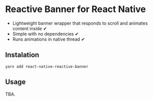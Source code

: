 # Reactive Banner for React Native
* Lightweight banner wrapper that responds to scroll and animates content inside ✔
* Simple with no dependencies ✔
* Runs animations in native thread ✔

## Instalation

```
yarn add react-native-reactive-banner
```

## Usage
TBA.
